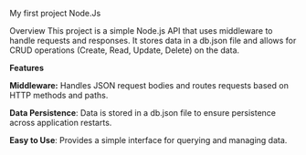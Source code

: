 My first project Node.Js

Overview
This project is a simple Node.js API that uses middleware to handle requests and responses. It stores data in a db.json file and allows for CRUD operations (Create, Read, Update, Delete) on the data.

**Features**

**Middleware:** Handles JSON request bodies and routes requests based on HTTP methods and paths.

**Data Persistence**: Data is stored in a db.json file to ensure persistence across application restarts.

**Easy to Use**: Provides a simple interface for querying and managing data.

